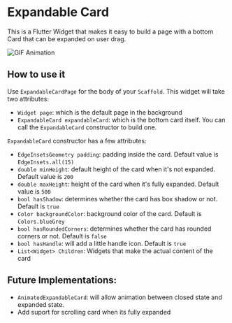 # Expandable Card

This is a Flutter Widget that makes it easy to build a page with a bottom Card that can be expanded on user drag.

  ![GIF Animation](https://media.giphy.com/media/834k7TXTK6AQCaeZk6/giphy.gif)
  
## How to use it

  Use `ExpandableCardPage` for the body of your `Scaffold`.  This widget will take two attributes:

- `Widget page`: which is the default page in the background
- `ExpandableCard expandableCard`: which is the bottom card itself. You can call the `ExpandableCard` constructor to build one.

`ExpandableCard` constructor has a few attributes:

- `EdgeInsetsGeometry padding`: padding inside the card. Default value is `EdgeInsets.all(15)`
- `double minHeight`: default height of the card when it's not expanded. Default value is `200`
- `double maxHeight`: height of the card when it's fully expanded. Default value is `500`
- `bool hasShadow`: determines whether the card has box shadow or not. Default is `true`
- `Color backgroundColor`: background color of the card. Default is `Colors.blueGrey`
- `bool hasRoundedCorners`: determines whether the card has rounded corners or not. Default is `false`
- `bool hasHandle`: will add a little handle icon. Default is `true`
- `List<Widget> Children`: Widgets that make the actual content of the card

## Future Implementations:
- `AnimatedExpandableCard`: will allow animation between closed state and expanded state.
- Add suport for scrolling card when its fully expanded
    
